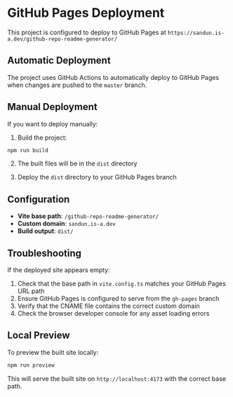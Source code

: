 # GitHub Pages Deployment

This project is configured to deploy to GitHub Pages at `https://sandun.is-a.dev/github-repo-readme-generator/`

## Automatic Deployment

The project uses GitHub Actions to automatically deploy to GitHub Pages when changes are pushed to the `master` branch.

## Manual Deployment

If you want to deploy manually:

1. Build the project:
```bash
npm run build
```

2. The built files will be in the `dist` directory

3. Deploy the `dist` directory to your GitHub Pages branch

## Configuration

- **Vite base path**: `/github-repo-readme-generator/`
- **Custom domain**: `sandun.is-a.dev`
- **Build output**: `dist/`

## Troubleshooting

If the deployed site appears empty:

1. Check that the base path in `vite.config.ts` matches your GitHub Pages URL path
2. Ensure GitHub Pages is configured to serve from the `gh-pages` branch
3. Verify that the CNAME file contains the correct custom domain
4. Check the browser developer console for any asset loading errors

## Local Preview

To preview the built site locally:

```bash
npm run preview
```

This will serve the built site on `http://localhost:4173` with the correct base path.
